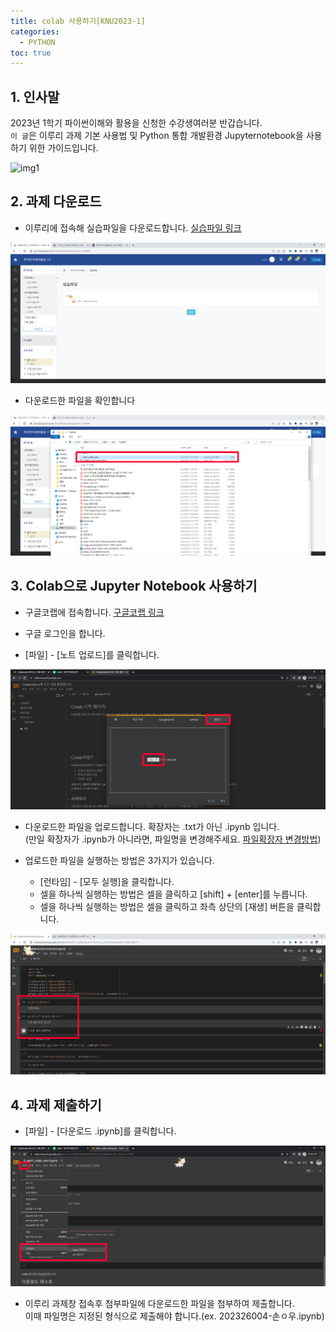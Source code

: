 ```yaml
---
title: colab 사용하기[KNU2023-1]
categories:
  - PYTHON
toc: true
---
```


## 1. 인사말

2023년 1학기 파이썬이해와 활용을 신청한 수강생여러분 반갑습니다.<br> 
`이 글`은 이루리 과제 기본 사용법 및 Python 통합 개발환경 Jupyternotebook을 사용하기 위한 가이드입니다.

![img1](https://i2-prod.mirror.co.uk/incoming/article5351455.ece/ALTERNATES/s1200d/PAY-This-eagle-has-a-bad-hair-day.jpg)

## 2. 과제 다운로드

- 이루리에 접속해 실습파일을 다운로드합니다. [실습파일 링크](https://eruri.kangwon.ac.kr/mod/folder/view.php?id=1339222)

![1](/assets/img/colab-1.jpg)

- 다운로드한 파일을 확인합니다

![2](/assets/img/colab-1-1.jpg)

## 3. Colab으로 Jupyter Notebook 사용하기

- 구글코랩에 접속합니다. [구글코랩 링크](https://colab.research.google.com/notebooks/intro.ipynb#recent=true)

- 구글 로그인을 합니다.

- [파일] - [노트 업로드]를 클릭합니다.

![3](/assets/img/colab-5.jpg)

- 다운로드한 파일을 업로드합니다. 확장자는 .txt가 아닌 .ipynb 입니다.<br>
(만일 확장자가 .ipynb가 아니라면, 파일명을 변경해주세요. [파일확장자 변경방법](https://www.youtube.com/watch?v=52noyj4-H4w))

- 업로드한 파일을 실행하는 방법은 3가지가 있습니다.
   - [런타임] - [모두 실행]을 클릭합니다.
   - 셀을 하나씩 실행하는 방법은 셀을 클릭하고 [shift] + [enter]를 누릅니다.
   - 셀을 하나씩 실행하는 방법은 셀을 클릭하고 좌측 상단의 [재생] 버튼을 클릭합니다.

![4](/assets/img/colab-8.jpg)

## 4. 과제 제출하기

- [파일] - [다운로드 .ipynb]를 클릭합니다.

![5](/assets/img/colab-7.jpg)

- 이루리 과제창 접속후 첨부파일에 다운로드한 파일을 첨부하여 제출합니다.<br> 
   이때 파일명은 지정된 형식으로 제출해야 합니다.(ex. 202326004-손ㅇ우.ipynb)
